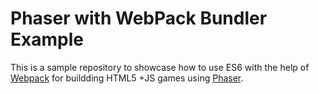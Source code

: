 # Phaser with WebPack Bundler Example
This is a sample repository to showcase how to use ES6 with the help of [Webpack](https://webpack.js.org) for buildding HTML5 +JS games using [Phaser](https://phaser.io).

